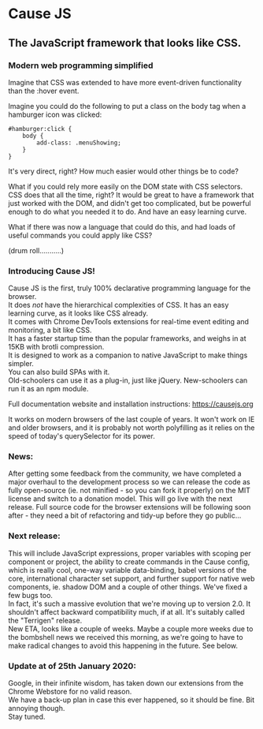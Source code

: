 # Cause JS
## The JavaScript framework that looks like CSS.
### Modern web programming simplified

Imagine that CSS was extended to have more event-driven functionality than the :hover event.

Imagine you could do the following to put a class on the body tag when a hamburger icon was clicked:

```
#hamburger:click {
    body {
        add-class: .menuShowing;
    }
}
```

It's very direct, right? How much easier would other things be to code?

What if you could rely more easily on the DOM state with CSS selectors. CSS does that all the time, right? It would be great to have a framework that just worked with the DOM, and didn't get too complicated, but be powerful enough to do what you needed it to do. And have an easy learning curve.

What if there was now a language that could do this, and had loads of useful commands you could apply like CSS?

(drum roll...........)

### Introducing Cause JS!

Cause JS is the first, truly 100% declarative programming language for the browser.<br>
It does *not* have the hierarchical complexities of CSS. It has an easy learning curve, as it looks like CSS already.<br>
It comes with Chrome DevTools extensions for real-time event editing and monitoring, a bit like CSS.<br>
It has a faster startup time than the popular frameworks, and weighs in at 15KB with brotli compression.<br>
It is designed to work as a companion to native JavaScript to make things simpler.<br>
You can also build SPAs with it.<br>
Old-schoolers can use it as a plug-in, just like jQuery. New-schoolers can run it as an npm module.

Full documentation website and installation instructions:
https://causejs.org

It works on modern browsers of the last couple of years. It won't work on IE and older browsers, and it is probably not worth polyfilling as it relies on the speed of today's querySelector for its power.

### News:<br>
After getting some feedback from the community, we have completed a major overhaul to the development process so we can release the code as fully open-source (ie. not minified - so you can fork it properly) on the MIT license and switch to a donation model. This will go live with the next release. Full source code for the browser extensions will be following soon after - they need a bit of refactoring and tidy-up before they go public...

### Next release:<br>
This will include JavaScript expressions, proper variables with scoping per component or project, the ability to create commands in the Cause config, which is really cool, one-way variable data-binding, babel versions of the core, international character set support, and further support for native web components, ie. shadow DOM and a couple of other things. We've fixed a few bugs too.<br>
In fact, it's such a massive evolution that we're moving up to version 2.0. It shouldn't affect backward compatibility much, if at all. It's suitably called the "Terrigen" release.<br>
New ETA, looks like a couple of weeks. Maybe a couple more weeks due to the bombshell news we received this morning, as we're going to have to make radical changes to avoid this happening in the future. See below.

### Update at of 25th January 2020:<br>
Google, in their infinite wisdom, has taken down our extensions from the Chrome Webstore for no valid reason.<br>
We have a back-up plan in case this ever happened, so it should be fine. Bit annoying though.<br>
Stay tuned.
